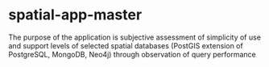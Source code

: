 # spatial-app-master
The purpose of the application is subjective assessment of simplicity of use and support levels of selected spatial databases (PostGIS extension of PostgreSQL, MongoDB, Neo4j) through observation of query performance
